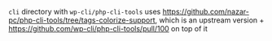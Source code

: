 `cli` directory with `wp-cli/php-cli-tools` uses https://github.com/nazar-pc/php-cli-tools/tree/tags-colorize-support, which is an upstream version + https://github.com/wp-cli/php-cli-tools/pull/100 on top of it
